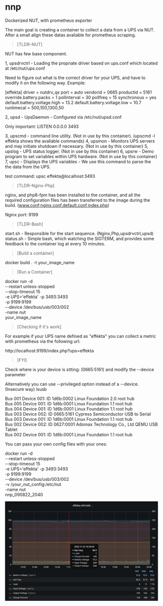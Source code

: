 # nnp  
Dockerized NUT, with prometheus exporter

The main goal is creating a container to collect a data from a UPS via NUT. After a small align these datas avaliable for prometheus scraping.

>[TLDR-NUT]

NUT has few base component. 

1, upsdrvctrl - Loading the propriate driver based on ups.conf which located at /etc/nut/ups.conf 

Need to figure out what is the correct driver for your UPS, and have to modify it on the following way. Example:

[effekta]
driver = nutdrv_qx
port = auto
vendorid = 0665
productid = 5161
override.battery.packs = 1
pollinterval = 30
pollfreq = 15
synchronous = yes
default.battery.voltage.high = 13.2
default.battery.voltage.low = 10.7
runtimecal = 500,100,1300,50

2, upsd - UpsDaemon - Configured via /etc/nut/upsd.conf 

Only important: LISTEN 0.0.0.0 3493

3, upscmd - command line utility. (Not in use by this container). (upscmd -l effekta shows the avaliable commands) 
4, upsmon - Monitors UPS servers and may initiate shutdown if necessary. (Not in use by this container)
5, upslog - UPS status logger. (Not in use by this container)
6, upsrw - Demo program to set variables within UPS hardware. (Not in use by this container)
7, upsc - Displays the UPS variables - We use this command to parse the the data from the UPS.

test command: upsc effekta@localhost:3493

>[TLDR-Nginx-Php]

nginx, and php8-fpm has been installed to the container, and all the required configuration files has been transferred to the image during the build. 
(www.conf;nginx.conf,default.conf,index.php)

Nginx port: 9199

>[TLDR-Bash]

start.sh - Responsible for the start sequence. (Nginx,Php,upsdrvctrl,upsd)
status.sh - Simple bash, which watching the SIGTERM, and provides some feedback to the container log at every 10 minutes.

>[Build a container]

docker build . -t your_image_name

>[Run a Container]

docker run -d\
 --restart unless-stopped\
 --stop-timeout 15\
 -e UPS='effekta'
 -p 3493:3493\
 -p 9199:9199\
 --device /dev/bus/usb/003/002\
 -name nut\
 your_image_name

>[Checking if it's work]

For example if your UPS name defined as "effekta" you can collect a metric with prometheus via the following url:

http://localhost:9199/index.php?ups=effekta

>[FYI]

Check where is your device is sitting: (0665:5161) and modify the --device parameter

Alternatively you can use --privileged option instead of a --device. (Insecure way)
lsusb

Bus 001 Device 001: ID 1d6b:0002 Linux Foundation 2.0 root hub<br>
Bus 005 Device 001: ID 1d6b:0001 Linux Foundation 1.1 root hub<br>
Bus 004 Device 001: ID 1d6b:0001 Linux Foundation 1.1 root hub<br>
Bus 003 Device 002: ID 0665:5161 Cypress Semiconductor USB to Serial<br>
Bus 003 Device 001: ID 1d6b:0001 Linux Foundation 1.1 root hub<br>
Bus 002 Device 002: ID 0627:0001 Adomax Technology Co., Ltd QEMU USB Tablet<br>
Bus 002 Device 001: ID 1d6b:0001 Linux Foundation 1.1 root hub<br>

You can pass your own config files with your ones:

docker run -d\
 --restart unless-stopped\
 --stop-timeout 15\
 -e UPS='effekta'
 -p 3493:3493\
 -p 9199:9199\
 --device /dev/bus/usb/003/002\
 -v /your_nut_config:/etc/nut\
 -name nut\
 nnp_090822_2040

![Graphana](https://raw.githubusercontent.com/zolbarna/nnp/main/grafana.JPG)
